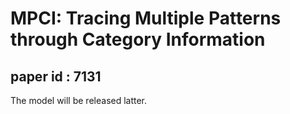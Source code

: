 # MPCI: Tracing Multiple Patterns through Category Information
## paper id : 7131
The model will be released latter.
